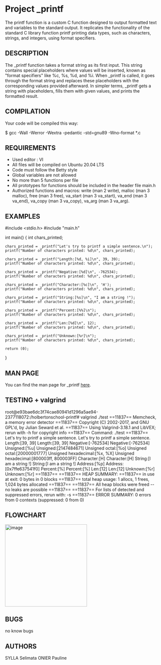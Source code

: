 
# Project _printf

The printf function is a custom C function designed to output formatted text and variables to the standard output. It replicates the functionality of the standard C library function printf printing data types, such as characters, strings, and integers, using format specifiers.

## DESCRIPTION

The _printf function takes a format string as its first input. This string contains special placeholders where values will be inserted, known as "format specifiers" like %c, %s, %d, and %i. When _printf is called, it goes through the format string and replaces these placeholders with the corresponding values provided afterward. In simpler terms, _printf gets a string with placeholders, fills them with given values, and prints the formatted result.

## COMPILATION

Your code will be compiled this way:

$ gcc -Wall -Werror -Wextra -pedantic -std=gnu89 -Wno-format *.c

## REQUIREMENTS

* Used editor : VI
* All files will be compiled on Ubuntu 20.04 LTS
* Code must follow the Betty style
* Global variables are not allowed
* No more than 5 functions per file
* All prototypes for functions should be included in the header file main.h
* Authorized functions and macros:
    write (man 2 write),
    malloc (man 3 malloc),
    free (man 3 free),
    va_start (man 3 va_start),
    va_end (man 3 va_end),
    va_copy (man 3 va_copy),
    va_arg (man 3 va_arg).

## EXAMPLES

#include <stdio.h>
#include "main.h"

int main()
{
    int chars_printed;

    chars_printed = _printf("Let's try to printf a simple sentence.\n");
    printf("Number of characters printed: %d\n", chars_printed);

    chars_printed = _printf("Length:[%d, %i]\n", 39, 39);
    printf("Number of characters printed: %d\n", chars_printed);

    chars_printed = _printf("Negative:[%d]\n", -762534);
    printf("Number of characters printed: %d\n", chars_printed);

    chars_printed = _printf("Character:[%c]\n", 'H');
    printf("Number of characters printed: %d\n", chars_printed);

    chars_printed = _printf("String:[%s]\n", "I am a string !");
    printf("Number of characters printed: %d\n", chars_printed);

    chars_printed = _printf("Percent:[%%]\n");
    printf("Number of characters printed: %d\n", chars_printed);

    chars_printed = _printf("Len:[%d]\n", 12);
    printf("Number of characters printed: %d\n", chars_printed);

    chars_printed = _printf("Unknown:[%r]\n");
    printf("Number of characters printed: %d\n", chars_printed);

    return (0);
}

## MAN PAGE

You can find the man page for _printf [here](man_3_printf).

## TESTING + valgrind

root@e93bae6dc3f74cae80941d1296a5ae94-2377118072:/holbertonschool-printf# valgrind ./test
==11837== Memcheck, a memory error detector
==11837== Copyright (C) 2002-2017, and GNU GPL'd, by Julian Seward et al.
==11837== Using Valgrind-3.18.1 and LibVEX; rerun with -h for copyright info
==11837== Command: ./test
==11837== 
Let's try to printf a simple sentence.
Let's try to printf a simple sentence.
Length:[39, 39]
Length:[39, 39]
Negative:[-762534]
Negative:[-762534]
Unsigned:[%u]
Unsigned:[2147484671]
Unsigned octal:[%o]
Unsigned octal:[20000001777]
Unsigned hexadecimal:[%x, %X]
Unsigned hexadecimal:[800003ff, 800003FF]
Character:[H]
Character:[H]
String:[I am a string !]
String:[I am a string !]
Address:[%p]
Address:[0x7ffe637541f0]
Percent:[%]
Percent:[%]
Len:[12]
Len:[12]
Unknown:[%r]
Unknown:[%r]
==11837== 
==11837== HEAP SUMMARY:
==11837==     in use at exit: 0 bytes in 0 blocks
==11837==   total heap usage: 1 allocs, 1 frees, 1,024 bytes allocated
==11837== 
==11837== All heap blocks were freed -- no leaks are possible
==11837== 
==11837== For lists of detected and suppressed errors, rerun with: -s
==11837== ERROR SUMMARY: 0 errors from 0 contexts (suppressed: 0 from 0)

## FLOWCHART

<img width="270" alt="image" src="https://github.com/seliisyl/holbertonschool-printf/assets/158849359/7536823d-bfce-4d5e-af4f-fe3686bca890">

## BUGS

no know bugs

## AUTHORS

SYLLA Selimata
ONIER Pauline
